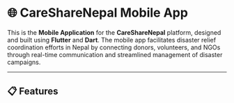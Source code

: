 # 🌐 **CareShareNepal Mobile App**

This is the **Mobile Application** for the **CareShareNepal** platform, designed and built using **Flutter** and **Dart**. The mobile app facilitates disaster relief coordination efforts in Nepal by connecting donors, volunteers, and NGOs through real-time communication and streamlined management of disaster campaigns.

---
## 📋 **Features**
